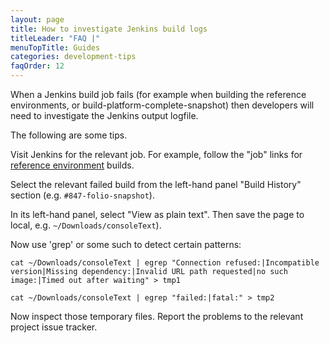 ```yaml
---
layout: page
title: How to investigate Jenkins build logs
titleLeader: "FAQ |"
menuTopTitle: Guides
categories: development-tips
faqOrder: 12
---
```


When a Jenkins build job fails (for example when building the reference environments, or build-platform-complete-snapshot) then developers will need to investigate the Jenkins output logfile.

The following are some tips.

Visit Jenkins for the relevant job. For example, follow the "job" links for [reference environment](/guides/automation/#reference-environments) builds.

Select the relevant failed build from the left-hand panel "Build History" section (e.g. `#847-folio-snapshot`).

In its left-hand panel, select "View as plain text". Then save the page to local, e.g. `~/Downloads/consoleText`).

Now use 'grep' or some such to detect certain patterns:

```shell
cat ~/Downloads/consoleText | egrep "Connection refused:|Incompatible version|Missing dependency:|Invalid URL path requested|no such image:|Timed out after waiting" > tmp1
```

```shell
cat ~/Downloads/consoleText | egrep "failed:|fatal:" > tmp2
```

Now inspect those temporary files.
Report the problems to the relevant project issue tracker.

